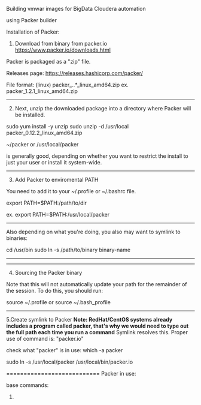 Building vmwar images for BigData Cloudera automation

using Packer builder

Installation of Packer:

1. Download from binary from packer.io
   https://www.packer.io/downloads.html

Packer is packaged as a "zip" file.


Releases page:
   https://releases.hashicorp.com/packer/

File format: (linux) 
   packer_*.*.*_linux_amd64.zip
   ex. packer_1.2.1_linux_amd64.zip


--------------------------------------------
2. Next, unzip the downloaded package into a directory where Packer will be installed. 

  sudo yum install -y unzip
  sudo unzip -d /usr/local packer_0.12.2_linux_amd64.zip

  ~/packer or /usr/local/packer 

is generally good, depending on whether you want to restrict the install 
to just your user or install it system-wide. 


-------------------------------------------
3. Add Packer to enviromental PATH

You need to add it to your ~/.profile or ~/.bashrc file.

  export PATH=$PATH:/path/to/dir

ex. export PATH=$PATH:/usr/local/packer

****
Also depending on what you're doing, you also may want to symlink to binaries:

  cd /usr/bin
  sudo ln -s /path/to/binary binary-name
****


---------------------------
4. Sourcing the Packer binary

Note that this will not automatically update your path for the remainder of the session. To do this, you should run:

  source ~/.profile 
or
  source ~/.bash_profile


------------------------------
5.Create symlink to Packer
**Note: RedHat/CentOS systems already includes a program called packer, that's why we would need to type out the full path each time you run a command**
        Symlink resolves this. Proper use of command is: "packer.io"

  check what "packer" is in use:
    which -a packer  
    

  sudo ln -s /usr/local/packer /usr/local/bin/packer.io


===========================
Packer in use:

base commands:



1.



